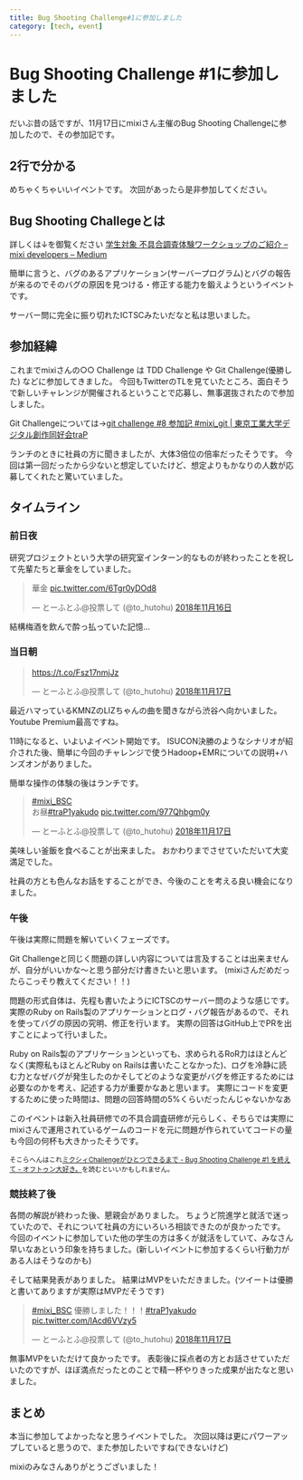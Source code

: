 ```yaml
---
title: Bug Shooting Challenge#1に参加しました
category: [tech, event]
---
```


# Bug Shooting Challenge #1に参加しました

だいぶ昔の話ですが、11月17日にmixiさん主催のBug Shooting Challengeに参加したので、その参加記です。

## 2行で分かる
めちゃくちゃいいイベントです。
次回があったら是非参加してください。

## Bug Shooting Challegeとは
詳しくは↓を御覧ください
[学生対象 不具合調査体験ワークショップのご紹介 – mixi developers – Medium](https://medium.com/mixi-developers/intro-bsc-40ee02fc675d)

簡単に言うと、バグのあるアプリケーション(サーバープログラム)とバグの報告が来るのでそのバグの原因を見つける・修正する能力を鍛えようというイベントです。

サーバー問に完全に振り切れたICTSCみたいだなと私は思いました。

## 参加経緯
これまでmixiさんの○○ Challenge は TDD Challenge や Git Challenge(優勝した) などに参加してきました。
今回もTwitterのTLを見ていたところ、面白そうで新しいチャレンジが開催されるということで応募し、無事選抜されたので参加しました。

Git Challengeについては→[git challenge #8 参加記 #mixi_git | 東京工業大学デジタル創作同好会traP](https://trap.jp/post/496/)

ランチのときに社員の方に聞きましたが、大体3倍位の倍率だったそうです。
今回は第一回だったから少ないと想定していたけど、想定よりもかなりの人数が応募してくれたと驚いていました。

## タイムライン
### 前日夜
研究プロジェクトという大学の研究室インターン的なものが終わったことを祝して先輩たちと華金をしていました。

<blockquote class="twitter-tweet" data-lang="ja"><p lang="ja" dir="ltr">華金 <a href="https://t.co/6Tgr0yDOd8">pic.twitter.com/6Tgr0yDOd8</a></p>&mdash; とーふとふ@投票して (@to_hutohu) <a href="https://twitter.com/to_hutohu/status/1063402283319255041?ref_src=twsrc%5Etfw">2018年11月16日</a></blockquote>

結構梅酒を飲んで酔っ払っていた記憶…


### 当日朝
<blockquote class="twitter-tweet" data-lang="ja"><p lang="und" dir="ltr"><a href="https://t.co/Fsz17nmjJz">https://t.co/Fsz17nmjJz</a></p>&mdash; とーふとふ@投票して (@to_hutohu) <a href="https://twitter.com/to_hutohu/status/1063603310131900416?ref_src=twsrc%5Etfw">2018年11月17日</a></blockquote>

最近ハマっているKMNZのLIZちゃんの曲を聞きながら渋谷へ向かいました。
Youtube Premium最高ですね。


11時になると、いよいよイベント開始です。
ISUCON決勝のようなシナリオが紹介された後、簡単に今回のチャレンジで使うHadoop+EMRについての説明+ハンズオンがありました。

簡単な操作の体験の後はランチです。
<blockquote class="twitter-tweet" data-lang="ja"><p lang="ja" dir="ltr"><a href="https://twitter.com/hashtag/mixi_BSC?src=hash&amp;ref_src=twsrc%5Etfw">#mixi_BSC</a> <br>お昼<a href="https://twitter.com/hashtag/traP1yakudo?src=hash&amp;ref_src=twsrc%5Etfw">#traP1yakudo</a> <a href="https://t.co/977Qhbgm0y">pic.twitter.com/977Qhbgm0y</a></p>&mdash; とーふとふ@投票して (@to_hutohu) <a href="https://twitter.com/to_hutohu/status/1063647648681316352?ref_src=twsrc%5Etfw">2018年11月17日</a></blockquote>

美味しい釜飯を食べることが出来ました。
おかわりまでさせていただいて大変満足でした。

社員の方とも色んなお話をすることができ、今後のことを考える良い機会になりました。

### 午後
午後は実際に問題を解いていくフェーズです。

Git Challengeと同じく問題の詳しい内容については言及することは出来ませんが、自分がいいかな〜と思う部分だけ書きたいと思います。
(mixiさんだめだったらこっそり教えてください！！)

問題の形式自体は、先程も書いたようにICTSCのサーバー問のような感じです。
実際のRuby on Rails製のアプリケーションとログ・バグ報告があるので、それを使ってバグの原因の究明、修正を行います。
実際の回答はGitHub上でPRを出すことによって行いました。

Ruby on Rails製のアプリケーションといっても、求められるRoR力はほとんどなく(実際私もほとんどRuby on Railsは書いたことなかった)、ログを冷静に読む力となぜバグが発生したのかそしてどのような変更がバグを修正するためには必要なのかを考え、記述する力が重要かなあと思います。
実際にコードを変更するために使った時間は、問題の回答時間の5%くらいだったんじゃないかなあ

このイベントは新入社員研修での不具合調査研修が元らしく、そちらでは実際にmixiさんで運用されているゲームのコードを元に問題が作られていてコードの量も今回の何杯も大きかったそうです。

<small>

そこらへんはこれ[ミクシィChallengeがひとつできるまで - Bug Shooting Challenge #1 を終えて - オフトゥン大好き。](https://nukosuke.hatenablog.jp/entry/bug-shooting-challenge-1)を読むといいかもしれません。

</small> 

### 競技終了後
各問の解説が終わった後、懇親会がありました。
ちょうど院進学と就活で迷っていたので、それについて社員の方にいろいろ相談できたのが良かったです。
今回のイベントに参加していた他の学生の方は多くが就活をしていて、みなさん早いなあという印象を持ちました。(新しいイベントに参加するくらい行動力がある人はそうなのかも)

そして結果発表がありました。
結果はMVPをいただきました。(ツイートは優勝と書いてありますが実際はMVPだそうです)

<blockquote class="twitter-tweet" data-lang="ja"><p lang="ja" dir="ltr"><a href="https://twitter.com/hashtag/mixi_BSC?src=hash&amp;ref_src=twsrc%5Etfw">#mixi_BSC</a> 優勝しました！！！<a href="https://twitter.com/hashtag/traP1yakudo?src=hash&amp;ref_src=twsrc%5Etfw">#traP1yakudo</a> <a href="https://t.co/lAcd6VVzy5">pic.twitter.com/lAcd6VVzy5</a></p>&mdash; とーふとふ@投票して (@to_hutohu) <a href="https://twitter.com/to_hutohu/status/1063730616003219456?ref_src=twsrc%5Etfw">2018年11月17日</a></blockquote>


無事MVPをいただけて良かったです。
表彰後に採点者の方とお話させていただいたのですが、ほぼ満点だったとのことで精一杯やりきった成果が出たなと思いました。

## まとめ
本当に参加してよかったなと思うイベントでした。
次回以降は更にパワーアップしていると思うので、また参加したいですね(できないけど)


mixiのみなさんありがとうございました！

